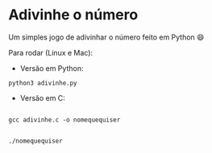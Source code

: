 # Adivinhe o número

Um simples jogo de adivinhar o número feito em Python :smile:

Para rodar (Linux e Mac):

* Versão em Python:

```python3 adivinhe.py```

* Versão em C: 

```

gcc adivinhe.c -o nomequequiser

```

```

./nomequequiser

```
